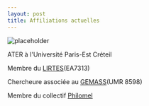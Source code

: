 ```yaml
---
layout: post
title: Affiliations actuelles
---
```


![placeholder](https://user-images.githubusercontent.com/38110079/102015162-26120c00-3d5a-11eb-9d97-658c91e8464c.jpeg "Margot Déage")

ATER à l'Université Paris-Est Créteil

Membre du [LIRTES](https://lirtes.u-pec.fr/)(EA7313)

Chercheure associée au [GEMASS](https://www.gemass.fr/margot-deage)(UMR 8598)

Membre du collectif [Philomel](https://philomel.hypotheses.org/annuaire/profil-de-margot-deage)
<p class="message">
 
